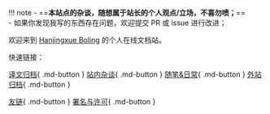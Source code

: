 !!! note
    - ==**本站点的杂谈，随想属于站长的个人观点/立场，不喜勿喷；**==   
    - 如果你发现我写的东西存在问题，欢迎提交 PR 或 issue 进行改进；  

欢迎来到 [Hanjingxue Boling](./about/about-me.md) 的个人在线文档站。

快速链接：

[译文归档](./translation/about.md){ .md-button }
[站内杂谈](./essay/about.md){ .md-button }
[随笔&日常](./essay/main/about.md){ .md-button }
[外站归档](./archives/about.md){ .md-button }

[友链](./about/friends.md){ .md-button }
[署名与许可](./about/license.md){ .md-button }